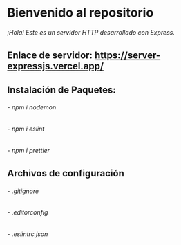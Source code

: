 # Bienvenido al repositorio

###### ¡Hola! Este es un servidor HTTP desarrollado con Express.

## Enlace de servidor: https://server-expressjs.vercel.app/


## Instalación de Paquetes:

###### - npm i nodemon
###### - npm i eslint
###### - npm i prettier

## Archivos de configuración

###### - .gitignore
###### - .editorconfig
###### - .eslintrc.json
